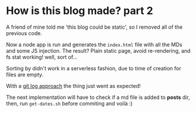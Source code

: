How is this blog made? part 2
=============================

A friend of mine told me 'this blog could be static', so I removed all of the previous code.

Now a node app is run and generates the `index.html` file with all the MDs and some JS injection.
The result? Plain static page, avoid re-rendering, and fs stat working! well, sort of...

Sorting by didn't work in a serverless fashion, due to time of creation for files are empty.

With a [git log approach](https://github.com/carmon/til/blob/main/creator/get-dates.sh#L6) the thing just went as expected!

The next implementation will have to check if a md file is added to **posts** dir, then, run `get-dates.sh` before commiting and voilà :)